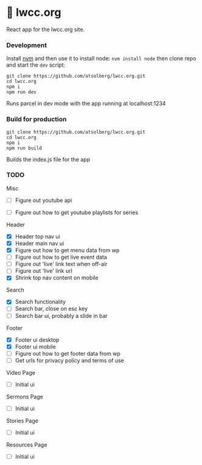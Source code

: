 # 📖 lwcc.org
React app for the lwcc.org site.

### Development
Install [nvm](https://github.com/nvm-sh/nvm#installation-and-update)
and then use it to install node: `nvm install node`
then clone repo and start the `dev` script:
```shell
git clone https://github.com/atsolberg/lwcc.org.git
cd lwcc.org
npm i
npm run dev
```
Runs parcel in dev mode with the app running at localhost:1234

### Build for production
```shell
git clone https://github.com/atsolberg/lwcc.org.git
cd lwcc.org
npm i
npm run build
```
Builds the index.js file for the app

### TODO
Misc
- [ ] Figure out youtube api
- [ ] Figure out how to get youtube playlists for series


Header
- [x] Header top nav ui
- [x] Header main nav ui
- [x] Figure out how to get menu data from wp
- [ ] Figure out how to get live event data
- [ ] Figure out 'live' link text when off-air
- [ ] Figure out 'live' link url
- [x] Shrink top nav content on mobile

Search
- [x] Search functionality
- [ ] Search bar, close on esc key 
- [ ] Search bar ui, probably a slide in bar

Footer
- [x] Footer ui desktop
- [x] Footer ui mobile
- [ ] Figure out how to get footer data from wp
- [ ] Get urls for privacy policy and terms of use 

Video Page
- [ ] Initial ui

Sermons Page 
- [ ] Initial ui

Stories Page
- [ ] Initial ui

Resources Page
- [ ] Initial ui
